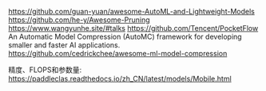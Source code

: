 

<!--
 * @version:
 * @Author:  StevenJokess https://github.com/StevenJokess
 * @Date: 2020-10-21 23:21:54
 * @LastEditors:  StevenJokess https://github.com/StevenJokess
 * @LastEditTime: 2020-12-14 00:07:59
 * @Description:
 * @TODO::
 * @Reference:
-->
https://github.com/guan-yuan/awesome-AutoML-and-Lightweight-Models
https://github.com/he-y/Awesome-Pruning
https://www.wangyunhe.site/#talks
https://github.com/Tencent/PocketFlow
An Automatic Model Compression (AutoMC) framework for developing smaller and faster AI applications.
https://github.com/cedrickchee/awesome-ml-model-compression

精度、FLOPS和参数量:
https://paddleclas.readthedocs.io/zh_CN/latest/models/Mobile.html
